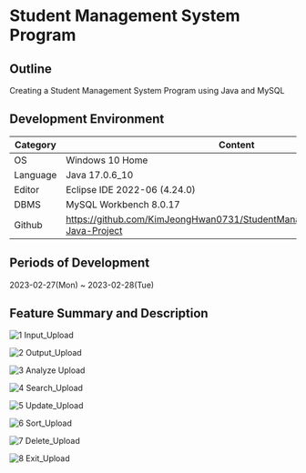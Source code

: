 # Student Management System Program

## Outline
Creating a Student Management System Program using Java and MySQL

## Development Environment
| Category | Content |
| --- | --- |
| OS | Windows 10 Home |
| Language | Java 17.0.6_10 |
| Editor | Eclipse IDE 2022-06 (4.24.0) |
| DBMS | MySQL Workbench 8.0.17 |
| Github | https://github.com/KimJeongHwan0731/StudentManagementSystemProgram-Java-Project |

## Periods of Development
2023-02-27(Mon) ~ 2023-02-28(Tue)

## Feature Summary and Description
![1  Input_Upload](https://user-images.githubusercontent.com/126849373/224264293-6108a859-7faf-4dd5-9220-1672b2f8a463.PNG)

![2  Output_Upload](https://user-images.githubusercontent.com/126849373/224264305-48a5c01d-8bf9-4b27-805b-8dbcd34cf504.png)

![3  Analyze Upload](https://user-images.githubusercontent.com/126849373/224264311-7f3697d5-abe2-4521-9503-6837ffdff6ba.png)

![4  Search_Upload](https://user-images.githubusercontent.com/126849373/224264321-0b262660-5636-4ab7-8977-0c2e90114eb7.png)

![5  Update_Upload](https://user-images.githubusercontent.com/126849373/224264328-b3f2b8f8-7b62-4772-a360-a4247842d95c.png)

![6  Sort_Upload](https://user-images.githubusercontent.com/126849373/224264336-07d83488-5ef5-475d-8b8a-1e3457154349.png)

![7  Delete_Upload](https://user-images.githubusercontent.com/126849373/224264343-b31ab4dc-776d-46d4-a908-4bb08769ce66.png)

![8  Exit_Upload](https://user-images.githubusercontent.com/126849373/224264355-f2c1565f-8636-4c86-bfb1-1f2bde88a987.png)
